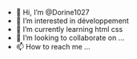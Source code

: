 - 👋 Hi, I’m @Dorine1027
- 👀 I’m interested in développement 
- 🌱 I’m currently learning html css
- 💞️ I’m looking to collaborate on ...
- 📫 How to reach me ...

<!---
Dorine1027/Dorine1027 is a ✨ special ✨ repository because its `README.md` (this file) appears on your GitHub profile.
You can click the Preview link to take a look at your changes.
--->
